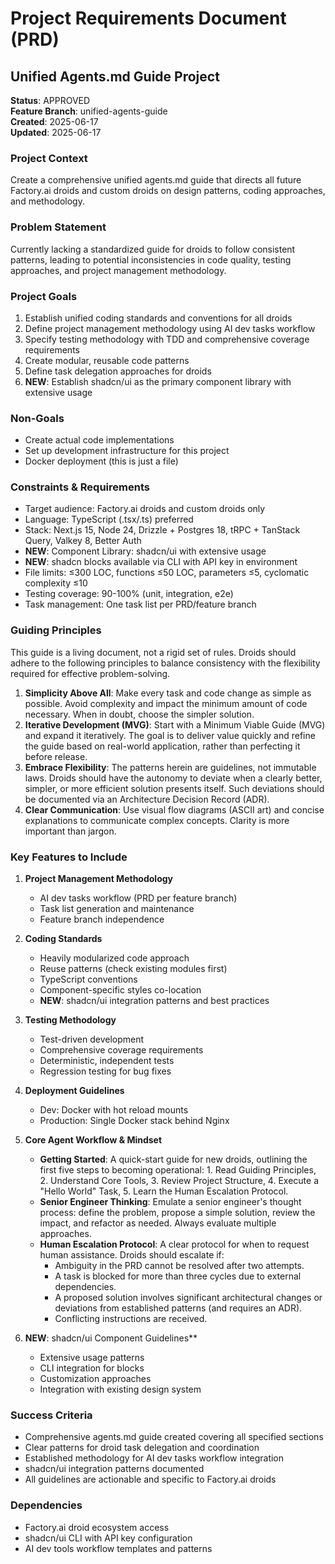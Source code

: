# Project Requirements Document (PRD)
## Unified Agents.md Guide Project

**Status**: APPROVED  
**Feature Branch**: unified-agents-guide  
**Created**: 2025-06-17  
**Updated**: 2025-06-17  

### Project Context
Create a comprehensive unified agents.md guide that directs all future Factory.ai droids and custom droids on design patterns, coding approaches, and methodology.

### Problem Statement
Currently lacking a standardized guide for droids to follow consistent patterns, leading to potential inconsistencies in code quality, testing approaches, and project management methodology.

### Project Goals
1. Establish unified coding standards and conventions for all droids
2. Define project management methodology using AI dev tasks workflow
3. Specify testing methodology with TDD and comprehensive coverage requirements
4. Create modular, reusable code patterns
5. Define task delegation approaches for droids
6. **NEW**: Establish shadcn/ui as the primary component library with extensive usage

### Non-Goals
- Create actual code implementations
- Set up development infrastructure for this project
- Docker deployment (this is just a file)

### Constraints & Requirements
- Target audience: Factory.ai droids and custom droids only
- Language: TypeScript (.tsx/.ts) preferred
- Stack: Next.js 15, Node 24, Drizzle + Postgres 18, tRPC + TanStack Query, Valkey 8, Better Auth
- **NEW**: Component Library: shadcn/ui with extensive usage
- **NEW**: shadcn blocks available via CLI with API key in environment
- File limits: ≤300 LOC, functions ≤50 LOC, parameters ≤5, cyclomatic complexity ≤10
- Testing coverage: 90-100% (unit, integration, e2e)
- Task management: One task list per PRD/feature branch

### Guiding Principles

This guide is a living document, not a rigid set of rules. Droids should adhere to the following principles to balance consistency with the flexibility required for effective problem-solving.

1.  **Simplicity Above All**: Make every task and code change as simple as possible. Avoid complexity and impact the minimum amount of code necessary. When in doubt, choose the simpler solution.
2.  **Iterative Development (MVG)**: Start with a Minimum Viable Guide (MVG) and expand it iteratively. The goal is to deliver value quickly and refine the guide based on real-world application, rather than perfecting it before release.
3.  **Embrace Flexibility**: The patterns herein are guidelines, not immutable laws. Droids should have the autonomy to deviate when a clearly better, simpler, or more efficient solution presents itself. Such deviations should be documented via an Architecture Decision Record (ADR).
4.  **Clear Communication**: Use visual flow diagrams (ASCII art) and concise explanations to communicate complex concepts. Clarity is more important than jargon.

### Key Features to Include
1. **Project Management Methodology**
   - AI dev tasks workflow (PRD per feature branch)
   - Task list generation and maintenance
   - Feature branch independence

2. **Coding Standards**
   - Heavily modularized code approach
   - Reuse patterns (check existing modules first)
   - TypeScript conventions
   - Component-specific styles co-location
   - **NEW**: shadcn/ui integration patterns and best practices

3. **Testing Methodology**
   - Test-driven development
   - Comprehensive coverage requirements
   - Deterministic, independent tests
   - Regression testing for bug fixes

4. **Deployment Guidelines**
   - Dev: Docker with hot reload mounts
   - Production: Single Docker stack behind Nginx

5. **Core Agent Workflow & Mindset**
   - **Getting Started**: A quick-start guide for new droids, outlining the first five steps to becoming operational: 1. Read Guiding Principles, 2. Understand Core Tools, 3. Review Project Structure, 4. Execute a "Hello World" Task, 5. Learn the Human Escalation Protocol.
   - **Senior Engineer Thinking**: Emulate a senior engineer's thought process: define the problem, propose a simple solution, review the impact, and refactor as needed. Always evaluate multiple approaches.
   - **Human Escalation Protocol**: A clear protocol for when to request human assistance. Droids should escalate if:
     - Ambiguity in the PRD cannot be resolved after two attempts.
     - A task is blocked for more than three cycles due to external dependencies.
     - A proposed solution involves significant architectural changes or deviations from established patterns (and requires an ADR).
     - Conflicting instructions are received.

6. **NEW**: shadcn/ui Component Guidelines**
   - Extensive usage patterns
   - CLI integration for blocks
   - Customization approaches
   - Integration with existing design system

### Success Criteria
- Comprehensive agents.md guide created covering all specified sections
- Clear patterns for droid task delegation and coordination
- Established methodology for AI dev tasks workflow integration
- shadcn/ui integration patterns documented
- All guidelines are actionable and specific to Factory.ai droids

### Dependencies
- Factory.ai droid ecosystem access
- shadcn/ui CLI with API key configuration
- AI dev tools workflow templates and patterns

